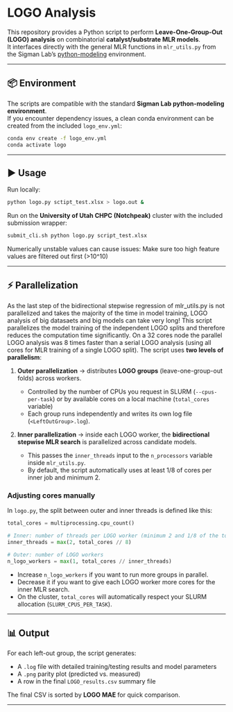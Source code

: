 # LOGO Analysis

This repository provides a Python script to perform **Leave-One-Group-Out (LOGO) analysis** on combinatorial **catalyst/substrate MLR models**.  
It interfaces directly with the general MLR functions in `mlr_utils.py` from the Sigman Lab’s [python-modeling](https://github.com/SigmanGroup/python-modeling) environment.

---

## 📦 Environment

The scripts are compatible with the standard **Sigman Lab python-modeling environment**.  
If you encounter dependency issues, a clean conda environment can be created from the included `logo_env.yml`:

```bash
conda env create -f logo_env.yml
conda activate logo
```

---

## ▶️ Usage

Run locally:

```bash
python logo.py sctipt_test.xlsx > logo.out &
```

Run on the **University of Utah CHPC (Notchpeak)** cluster with the included submission wrapper:

```bash
submit_cli.sh python logo.py script_test.xlsx
```

Numerically unstable values can cause issues: Make sure too high feature values are filtered out first (>10^10)

---

## ⚡ Parallelization

As the last step of the bidirectional stepwise regression of mlr_utils.py is not parallelized and takes the majority of the time in model training, LOGO analysis of big datasaets and big models can take very long! This script parallelizes the model training of the independent LOGO splits and therefore reduces the computation time significantly. On a 32 cores node the parallel LOGO analysis was 8 times faster than a serial LOGO analysis (using all cores for MLR training of a single LOGO split). The script uses **two levels of parallelism**:

1. **Outer parallelization** → distributes **LOGO groups** (leave-one-group-out folds) across workers.  
   - Controlled by the number of CPUs you request in SLURM (`--cpus-per-task`) or by available cores on a local machine (`total_cores` variable)
   - Each group runs independently and writes its own log file (`<LeftOutGroup>.log`).

2. **Inner parallelization** → inside each LOGO worker, the **bidirectional stepwise MLR search** is parallelized across candidate models.  
   - This passes the `inner_threads` input to the `n_processors` variable inside `mlr_utils.py`.
   - By default, the script automatically uses at least 1/8 of cores per inner job and minimum 2. 

### Adjusting cores manually

In `logo.py`, the split between outer and inner threads is defined like this:

```python
total_cores = multiprocessing.cpu_count()

# Inner: number of threads per LOGO worker (minimum 2 and 1/8 of the total cores)
inner_threads = max(2, total_cores // 8)

# Outer: number of LOGO workers
n_logo_workers = max(1, total_cores // inner_threads)
```

- Increase `n_logo_workers` if you want to run more groups in parallel.
- Decrease it if you want to give each LOGO worker more cores for the inner MLR search.
- On the cluster, `total_cores` will automatically respect your SLURM allocation (`SLURM_CPUS_PER_TASK`).

---

## 📊 Output

For each left-out group, the script generates:

- A `.log` file with detailed training/testing results and model parameters
- A `.png` parity plot (predicted vs. measured)
- A row in the final `LOGO_results.csv` summary file

The final CSV is sorted by **LOGO MAE** for quick comparison.

---

